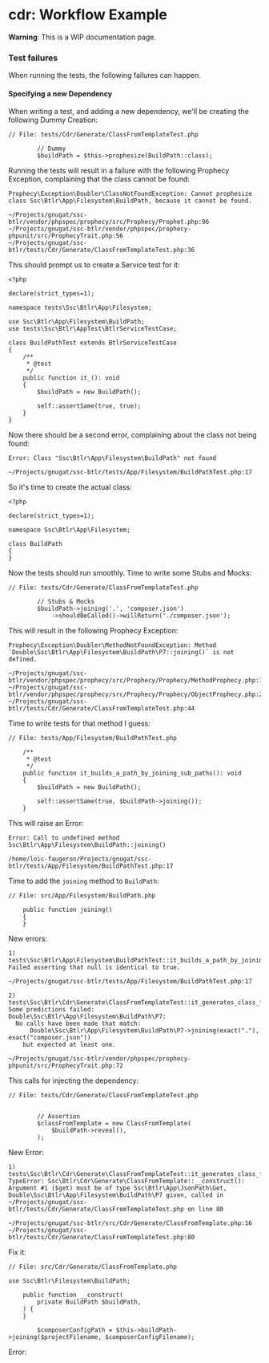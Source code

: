 # cdr: Workflow Example

**Warning**: This is a WIP documentation page.

### Test failures

When running the tests, the following failures can happen.

#### Specifying a new Dependency

When writing a test, and adding a new dependency, we'll be creating the
following Dummy Creation:

```
// File: tests/Cdr/Generate/ClassFromTemplateTest.php

        // Dummy
        $buildPath = $this->prophesize(BuildPath::class);
```

Running the tests will result in a failure with the following Prophecy
Exception, complaining that the class cannot be found:

```
Prophecy\Exception\Doubler\ClassNotFoundException: Cannot prophesize class Ssc\Btlr\App\Filesystem\BuildPath, because it cannot be found.

~/Projects/gnugat/ssc-btlr/vendor/phpspec/prophecy/src/Prophecy/Prophet.php:96
~/Projects/gnugat/ssc-btlr/vendor/phpspec/prophecy-phpunit/src/ProphecyTrait.php:56
~/Projects/gnugat/ssc-btlr/tests/Cdr/Generate/ClassFromTemplateTest.php:36
```

This should prompt us to create a Service test for it:

```
<?php

declare(strict_types=1);

namespace tests\Ssc\Btlr\App\Filesystem;

use Ssc\Btlr\App\Filesystem\BuildPath;
use tests\Ssc\Btlr\AppTest\BtlrServiceTestCase;

class BuildPathTest extends BtlrServiceTestCase
{
    /**
     * @test
     */
    public function it_(): void
    {
        $buildPath = new BuildPath();

        self::assertSame(true, true);
    }
}
```

Now there should be a second error, complaining about the class not being found:

```
Error: Class "Ssc\Btlr\App\Filesystem\BuildPath" not found

~/Projects/gnugat/ssc-btlr/tests/App/Filesystem/BuildPathTest.php:17
```

So it's time to create the actual class:

```
<?php

declare(strict_types=1);

namespace Ssc\Btlr\App\Filesystem;

class BuildPath
{
}
```

Now the tests should run smoothly. Time to write some Stubs and Mocks:

```
// File: tests/Cdr/Generate/ClassFromTemplateTest.php

        // Stubs & Mocks
        $buildPath->joining('.', 'composer.json')
            ->shouldBeCalled()->willReturn('./composer.json');
```

This will result in the following Prophecy Exception:

```
Prophecy\Exception\Doubler\MethodNotFoundException: Method `Double\Ssc\Btlr\App\Filesystem\BuildPath\P7::joining()` is not defined.

~/Projects/gnugat/ssc-btlr/vendor/phpspec/prophecy/src/Prophecy/Prophecy/MethodProphecy.php:72
~/Projects/gnugat/ssc-btlr/vendor/phpspec/prophecy/src/Prophecy/Prophecy/ObjectProphecy.php:267
~/Projects/gnugat/ssc-btlr/tests/Cdr/Generate/ClassFromTemplateTest.php:44
```

Time to write tests for that method I guess:

```
// File: tests/App/Filesystem/BuildPathTest.php

    /**
     * @test
     */
    public function it_builds_a_path_by_joining_sub_paths(): void
    {
        $buildPath = new BuildPath();

        self::assertSame(true, $buildPath->joining());
    }
```

This will raise an Error:

```
Error: Call to undefined method Ssc\Btlr\App\Filesystem\BuildPath::joining()

/home/loic-faugeron/Projects/gnugat/ssc-btlr/tests/App/Filesystem/BuildPathTest.php:17
```

Time to add the `joining` method to `BuildPath`:

```
// File: src/App/Filesystem/BuildPath.php

    public function joining()
    {
    }
```

New errors:

```
1) tests\Ssc\Btlr\App\Filesystem\BuildPathTest::it_builds_a_path_by_joining_sub_paths
Failed asserting that null is identical to true.

~/Projects/gnugat/ssc-btlr/tests/App/Filesystem/BuildPathTest.php:17

2) tests\Ssc\Btlr\Cdr\Generate\ClassFromTemplateTest::it_generates_class_from_template
Some predictions failed:
Double\Ssc\Btlr\App\Filesystem\BuildPath\P7:
  No calls have been made that match:
      Double\Ssc\Btlr\App\Filesystem\BuildPath\P7->joining(exact("."), exact("composer.json"))
    but expected at least one.

~/Projects/gnugat/ssc-btlr/vendor/phpspec/prophecy-phpunit/src/ProphecyTrait.php:72
```

This calls for injecting the dependency:

```
// File: tests/Cdr/Generate/ClassFromTemplateTest.php


        // Assertion
        $classFromTemplate = new ClassFromTemplate(
            $buildPath->reveal(),
        );
```

New Error:

```
1) tests\Ssc\Btlr\Cdr\Generate\ClassFromTemplateTest::it_generates_class_from_template
TypeError: Ssc\Btlr\Cdr\Generate\ClassFromTemplate::__construct(): Argument #1 ($get) must be of type Ssc\Btlr\App\JsonPath\Get, Double\Ssc\Btlr\App\Filesystem\BuildPath\P7 given, called in ~/Projects/gnugat/ssc-btlr/tests/Cdr/Generate/ClassFromTemplateTest.php on line 80

~/Projects/gnugat/ssc-btlr/src/Cdr/Generate/ClassFromTemplate.php:16
~/Projects/gnugat/ssc-btlr/tests/Cdr/Generate/ClassFromTemplateTest.php:80
```

Fix it:

```
// File: src/Cdr/Generate/ClassFromTemplate.php

use Ssc\Btlr\Filesystem\BuildPath;

    public function __construct(
        private BuildPath $buildPath,
    ) {
    }

        $composerConfigPath = $this->buildPath->joining($projectFilename, $composerConfigFilename);
```

Error:
